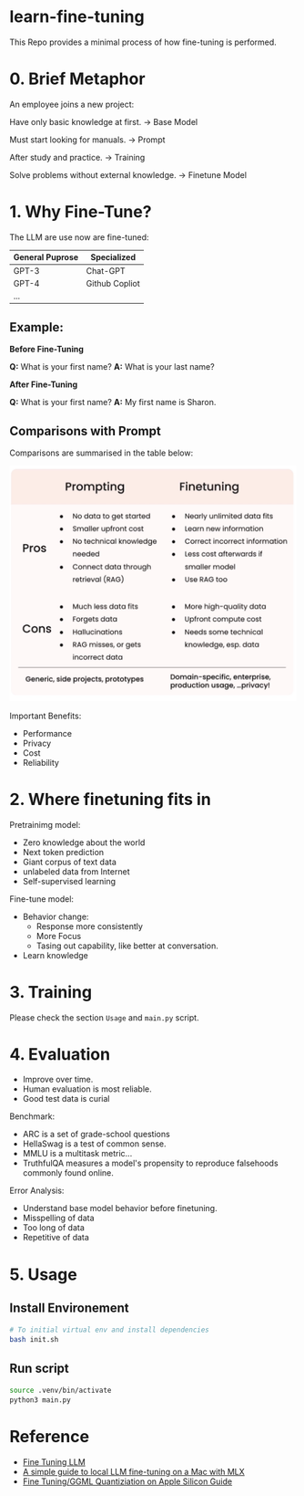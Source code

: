 # learn-fine-tuning

This Repo provides a minimal process of how fine-tuning is performed.

# 0. Brief Metaphor

An employee joins a new project:

Have only basic knowledge at first. -> Base Model

Must start looking for manuals. -> Prompt

After study and practice. -> Training

Solve problems without external knowledge. -> Finetune Model

# 1. Why Fine-Tune?

The LLM are use now are fine-tuned:

| General Puprose | Specialized    |
| --------------- | -------------- |
| GPT-3           | Chat-GPT       |
| GPT-4           | Github Copliot |
| ...             |                |


## Example:
**Before Fine-Tuning**

**Q:** What is your first name? **A:** What is your last name?

**After Fine-Tuning**

**Q:** What is your first name? **A:** My first name is Sharon.

## Comparisons with Prompt

Comparisons are summarised in the table below:

![](./assets/2024-03-10%2010.29.21.png)

Important Benefits:

- Performance
- Privacy
- Cost
- Reliability

# 2. Where finetuning fits in

Pretrainimg model:

- Zero knowledge about the world
- Next token prediction
- Giant corpus of text data
- unlabeled data from Internet
- Self-supervised learning

Fine-tune model:

- Behavior change:
	- Response more consistently
	- More Focus
	- Tasing out capability, like better at conversation. 
- Learn knowledge

# 3. Training

Please check the section `Usage` and `main.py` script.

# 4. Evaluation

- Improve over time.
- Human evaluation is most reliable.
- Good test data is curial

Benchmark:

- ARC is a set of grade-school questions
- HellaSwag is a test of common sense.
- MMLU is a multitask metric...
- TruthfulQA measures a model's propensity to reproduce falsehoods commonly found online.

Error Analysis:

- Understand base model behavior before finetuning.
- Misspelling of data
- Too long of data
- Repetitive of data

# 5. Usage

## Install Environement
```bash
# To initial virtual env and install dependencies
bash init.sh
```

## Run script
```bash
source .venv/bin/activate
python3 main.py
```

# Reference

-  [Fine Tuning LLM](https://www.deeplearning.ai/short-courses/finetuning-large-language-models/)
- [A simple guide to local LLM fine-tuning on a Mac with MLX](https://www.reddit.com/r/LocalLLaMA/comments/191s7x3/a_simple_guide_to_local_llm_finetuning_on_a_mac/
)
- [Fine Tuning/GGML Quantiziation on Apple Silicon Guide](https://www.reddit.com/r/LocalLLaMA/comments/15y9m64/fine_tuningggml_quantiziation_on_apple_silicon/?share_id=NzuooTD-GpE2r5igtN39C&utm_content=1&utm_medium=ios_app&utm_name=ioscss&utm_source=share&utm_term=1
)

